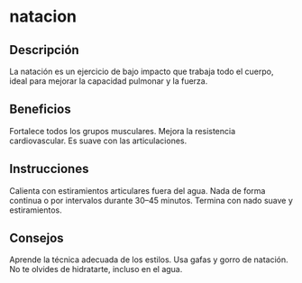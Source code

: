 # natacion

## Descripción
La natación es un ejercicio de bajo impacto que trabaja todo el cuerpo, ideal para mejorar la capacidad pulmonar y la fuerza.

## Beneficios
Fortalece todos los grupos musculares.
Mejora la resistencia cardiovascular.
Es suave con las articulaciones.

## Instrucciones
Calienta con estiramientos articulares fuera del agua.
Nada de forma continua o por intervalos durante 30–45 minutos.
Termina con nado suave y estiramientos.

## Consejos
Aprende la técnica adecuada de los estilos.
Usa gafas y gorro de natación.
No te olvides de hidratarte, incluso en el agua.